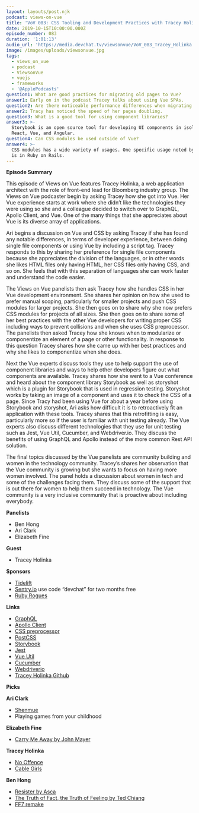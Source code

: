 ```yaml
---
layout: layouts/post.njk
podcast: views-on-vue
title: 'VoV 083: CSS Tooling and Development Practices with Tracey Holinka'
date: 2019-10-15T10:00:00.000Z
episode_number: 083
duration: '1:01:13'
audio_url: 'https://media.devchat.tv/viewsonvue/VoV_083_Tracey_Holinka.mp3'
image: /images/uploads/viewsonvue.jpg
tags:
  - views_on_vue
  - podcast
  - ViewsonVue
  - vuejs
  - frameworks
  - '@ApplePodcasts'
question1: What are good practices for migrating old pages to Vue?
answer1: Early on in the podcast Tracey talks about using Vue SPAs.
question2: Are there noticeable performance differences when migrating old pages to Vue?
answer2: Tracy has noticed the speed of her pages doubling.
question3: What is a good tool for using component libraries?
answer3: >-
  Storybook is an open source tool for developing UI components in isolation for
  React, Vue, and Angular.
question4: Can CSS modules be used outside of Vue?
answer4: >-
  CSS modules has a wide variety of usages. One specific usage noted by Tracey
  is in Ruby on Rails.
---
```

**Episode Summary**

This episode of Views on Vue features Tracey Holinka, a web application architect with the role of front-end lead for Bloomberg industry group. The Views on Vue podcaster begin by asking Tracey how she got into Vue. Her Vue experience starts at work where she didn’t like the technologies they were using so she and a colleague decided to switch over to GraphQL, Apollo Client, and Vue. One of the many things that she appreciates about Vue is its diverse array of applications.

 

Ari begins a discussion on Vue and CSS by asking Tracey if she has found any notable differences, in terms of developer experience, between doing single file components or using Vue by including a script tag. Tracey responds to this by sharing her preference for single file components because she appreciates the division of the languages, or in other words she likes HTML files only having HTML, her CSS files only having CSS, and so on. She feels that with this separation of languages she can work faster and understand the code easier.

 

The Views on Vue panelists then ask Tracey how she handles CSS in her Vue development environment. She shares her opinion on how she used to prefer manual scoping, particularly for smaller projects and push CSS modules for larger projects. She then goes on to share why she now prefers CSS modules for projects of all sizes. She then goes on to share some of her best practices with the other Vue developers for writing proper CSS including ways to prevent collisions and when she uses CSS preprocessor. The panelists then asked Tracey how she knows when to modularize or componentize an element of a page or other functionality. In response to this question Tracey shares how she came up with her best practices and why she likes to componentize when she does.

 

Next the Vue experts discuss tools they use to help support the use of component libraries and ways to help other developers figure out what components are available. Tracey shares how she went to a Vue conference and heard about the component library Storybook as well as storyshot which is a plugin for Storybook that is used in regression testing. Storyshot works by taking an image of a component and uses it to check the CSS of a page. Since Tracy had been using Vue for about a year before using Storybook and storyshot, Ari asks how difficult it is to retroactively fit an application with these tools. Tracey shares that this retrofitting is easy, particularly more so if the user is familiar with unit testing already. The Vue experts also discuss different technologies that they use for unit testing such as Jest, Vue Util, Cucumber, and Webdriver.io. They discuss the benefits of using GraphQL and Apollo instead of the more common Rest API solution.

 

The final topics discussed by the Vue panelists are community building and women in the technology community. Tracey’s shares her observation that the Vue community is growing but she wants to focus on having more women involved. The panel holds a discussion about women in tech and some of the challenges facing them. They discuss some of the support that is out there for women to help them succeed in technology. The Vue community is a very inclusive community that is proactive about including everybody.

 

 

**Panelists**



*   Ben Hong 
*   Ari Clark
*   Elizabeth Fine

**Guest**



*   Tracey Holinka 		

**Sponsors**



*   [Tidelift](https://tidelift.com/)
*   [Sentry.io](https://sentry.io/) use code “devchat” for two months free
*   [Ruby Rogues](https://devchat.tv/ruby-rogues/)

**Links**



*   [GraphQL](https://graphql.org/)
*   [Apollo Client](https://apollographql.com/)
*   [CSS preprocessor](https://developer.mozilla.org/en-US/docs/Glossary/CSS_preprocessor)
*   [PostCSS](https://postcss.org/)
*   [Storybook](https://storybook.js.org)
*   [Jest](https://jestjs.io/)
*   [Vue Util](https://vue-test-utils.vuejs.org/)
*   [Cucumber](https://cucumber.io/) 
*   [Webdriverio](https://webdriver.io/)
*   [Tracey Holinka Github](https://github.com/TraceyHolinka)

**Picks**

**Ari Clark**



*   [Shenmue](https://store.steampowered.com/app/758330/Shenmue_I__II/)
*   Playing games from your childhood

**Elizabeth Fine**



*   [Carry Me Away by John Mayer](https://open.spotify.com/track/6TL3MOcVW8i1UiJkvhpDbR?autoplay=true&v=T)

**Tracey Holinka**



*   [No Offence](https://www.amazon.com/gp/video/detail/B07MLBSF1Q/ref=atv_dl_rdr)
*   [Cable Girls](https://www.netflix.com/title/80100929)

**Ben Hong**



*   [Resister by Asca](https://open.spotify.com/track/1iXINMn3CMIR4o4qG6tVXz?autoplay=true&v=T)
*   [The Truth of Fact, the Truth of Feeling by Ted Chiang](https://www.goodreads.com/book/show/18455800-the-truth-of-fact-the-truth-of-feeling)
*   [FF7 remake](https://www.youtube.com/watch?v=4_qjybyni28)
